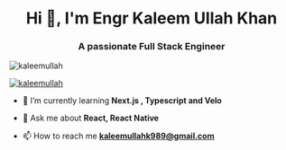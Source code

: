 <h1 align="center">Hi 👋, I'm Engr Kaleem Ullah Khan</h1>
<h3 align="center">A passionate Full Stack Engineer</h3>

<p align="left"> <img src="https://komarev.com/ghpvc/?username=kaleem-uet&label=Profile%20views&color=0e75b6&style=flat" alt="kaleemullah" /> </p>

<p align="left"> <a href="https://github.com/ryo-ma/github-profile-trophy"><img src="https://github-profile-trophy.vercel.app/?username=kaleem-uet" alt="kaleemullah" /></a> </p>

- 🌱 I’m currently learning **Next.js , Typescript and Velo**

- 💬 Ask me about **React, React Native**

- 📫 How to reach me **kaleemullahk989@gmail.com**
